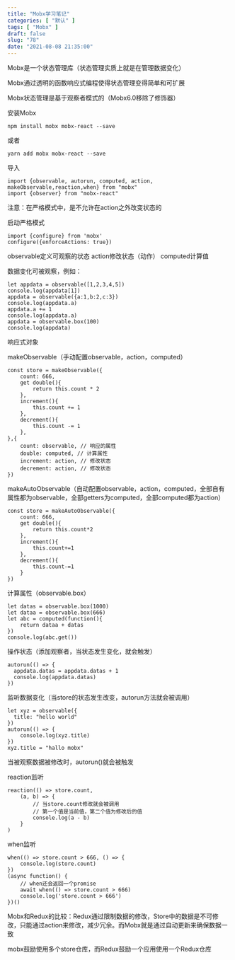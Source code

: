 ```yaml
---
title: "Mobx学习笔记"
categories: [ "默认" ]
tags: [ "Mobx" ]
draft: false
slug: "78"
date: "2021-08-08 21:35:00"
---
```


Mobx是一个状态管理库（状态管理实质上就是在管理数据变化）

Mobx通过透明的函数响应式编程使得状态管理变得简单和可扩展

Mobx状态管理是基于观察者模式的（Mobx6.0移除了修饰器）


安装Mobx

    npm install mobx mobx-react --save

或者

    yarn add mobx mobx-react --save



导入

    import {observable, autorun, computed, action, makeObservable,reaction,when} from "mobx"
    import {observer} from "mobx-react"

注意：在严格模式中，是不允许在action之外改变状态的

启动严格模式

    import {configure} from 'mobx'
    configure({enforceActions: true})

observable定义可观察的状态
action修改状态（动作）
computed计算值



数据变化可被观察，例如：

    let appdata = observable([1,2,3,4,5])
    console.log(appdata[1])
    appdata = observable({a:1,b:2,c:3})
    console.log(appdata.a)
    appdata.a += 1
    console.log(appdata.a)
    appdata = observable.box(100)
    console.log(appdata)



响应式对象

makeObservable（手动配置observable，action，computed）

    const store = makeObservable({    
        count: 666,    
        get double(){
            return this.count * 2
        },
        increment(){
            this.count += 1
        },
        decrement(){
            this.count -= 1
        },
    },{
        count: observable, // 响应的属性
        double: computed, // 计算属性
        increment: action, // 修改状态
        decrement: action, // 修改状态
    })



makeAutoObservable（自动配置observable，action，computed，全部自有属性都为observable，全部getters为computed，全部computed都为action）


    const store = makeAutoObservable({  
        count: 666,
        get double(){
            return this.count*2
        },
        increment(){
            this.count+=1
        },
        decrement(){
            this.count-=1
        }
    })




计算属性（observable.box）


    let datas = observable.box(1000)
    let dataa = observable.box(666)
    let abc = computed(function(){
        return dataa + datas
    })
    console.log(abc.get())




操作状态（添加观察者，当状态发生变化，就会触发）

    autorun(() => {
      appdata.datas = appdata.datas + 1
      console.log(appdata.datas)
    })





监听数据变化（当store的状态发生改变，autorun方法就会被调用）

    let xyz = observable({
      title: "hello world"
    })
    autorun(() => {
        console.log(xyz.title)
    })
    xyz.title = "hallo mobx"

当被观察数据被修改时，autorun()就会被触发



reaction监听


    reaction(() => store.count,
        (a, b) => {
            // 当store.count修改就会被调用
            // 第一个值是当前值，第二个值为修改后的值
            console.log(a - b)
        }
    )



when监听


    when(() => store.count > 666, () => {
        console.log(store.count)
    })
    (async function() {
        // when还会返回一个promise
        await when(() => store.count > 666)
        console.log('store.count > 666')
    })()







Mobx和Redux的比较：Redux通过限制数据的修改，Store中的数据是不可修改，只能通过action来修改，减少冗余。而Mobx就是通过自动更新来确保数据一致

mobx鼓励使用多个store仓库，而Redux鼓励一个应用使用一个Redux仓库










